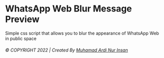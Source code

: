 # WhatsApp Web Blur Message Preview

<p>Simple css script that allows you to blur the appearance of WhatsApp Web in public space</p>


###### © COPYRIGHT 2022  |  Created By  [Muhamad Ardi Nur Insan](www.ardinur.engineer)
